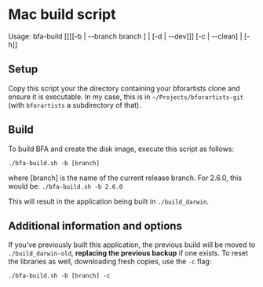 # Mac build script
Usage: bfa-build [[[[-b | --branch branch ] | [-d | --dev]]] [-c | --clean] | [-h]]

## Setup
Copy this script your the directory containing your bforartists clone and ensure it is executable. In my case, this is in `~/Projects/bforartists-git` (with `bforartists` a subdirectory of that).


## Build
To build BFA and create the disk image, execute this script as follows:

  `./bfa-build.sh -b [branch]`

where [branch] is the name of the current release branch. For 2.6.0, this would be:
  `./bfa-build.sh -b 2.6.0`

This will result in the application being built in `./build_darwin`.

## Additional information and options
If you've previously built this application, the previous build will be moved to `./build_darwin-old`, **replacing the previous backup** if one exists. To reset the libraries as well, downloading fresh copies, use the `-c` flag:

  `./bfa-build.sh -b [branch] -c`